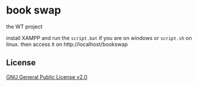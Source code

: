 # book swap

the WT project

install XAMPP and run the `script.bat` if you are on windows or `script.sh` on linux. then access it on http://localhost/bookswap

## License

[GNU General Public License v2.0](https://choosealicense.com/licenses/gpl-2.0/)
